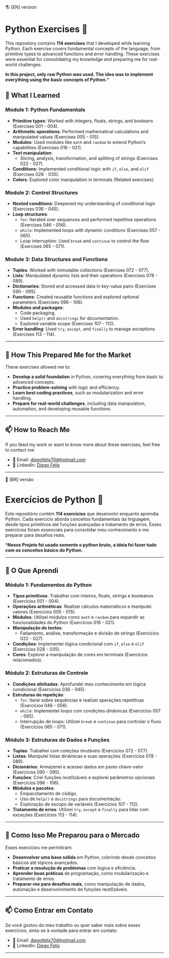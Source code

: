 🌎 [EN] version
# Python Exercises 🐍

This repository contains **114 exercises** that I developed while learning Python. Each exercise covers fundamental concepts of the language, from primitive types to advanced functions and error handling. These exercises were essential for consolidating my knowledge and preparing me for real-world challenges.

**In this project, only raw Python was used. The idea was to implement everything using the basic concepts of Python.***

## 🧠 What I Learned

### Module 1: Python Fundamentals
- **Primitive types**: Worked with integers, floats, strings, and booleans (Exercises 001 - 004).
- **Arithmetic operations**: Performed mathematical calculations and manipulated values (Exercises 005 - 015).
- **Modules**: Used modules like `math` and `random` to extend Python’s capabilities (Exercises 016 - 021).
- **Text manipulation**:
  - Slicing, analysis, transformation, and splitting of strings (Exercises 022 - 027).
- **Conditions**: Implemented conditional logic with `if`, `else`, and `elif` (Exercises 028 - 035).
- **Colors**: Explored color manipulation in terminals (Related exercises).

### Module 2: Control Structures
- **Nested conditions**: Deepened my understanding of conditional logic (Exercises 036 - 045).
- **Loop structures**:
  - `for`: Iterated over sequences and performed repetitive operations (Exercises 046 - 056).
  - `while`: Implemented loops with dynamic conditions (Exercises 057 - 065).
  - Loop interruption: Used `break` and `continue` to control the flow (Exercises 065 - 071).

### Module 3: Data Structures and Functions
- **Tuples**: Worked with immutable collections (Exercises 072 - 077).
- **Lists**: Manipulated dynamic lists and their operations (Exercises 078 - 089).
- **Dictionaries**: Stored and accessed data in key-value pairs (Exercises 090 - 095).
- **Functions**: Created reusable functions and explored optional parameters (Exercises 096 - 106).
- **Modules and packages**:
  - Code packaging.
  - Used `help()` and `docstrings` for documentation.
  - Explored variable scope (Exercises 107 - 112).
- **Error handling**: Used `try`, `except`, and `finally` to manage exceptions (Exercises 113 - 114).

---

## 🚀 How This Prepared Me for the Market

These exercises allowed me to:
- **Develop a solid foundation** in Python, covering everything from basic to advanced concepts.
- **Practice problem-solving** with logic and efficiency.
- **Learn best coding practices**, such as modularization and error handling.
- **Prepare for real-world challenges**, including data manipulation, automation, and developing reusable functions.

---

## 📫 How to Reach Me

If you liked my work or want to know more about these exercises, feel free to contact me:

- 📧 Email: [diegofelix70@hotmail.com](mailto:diegofelix70@hotmail.com)
- 💼 LinkedIn: [Diego Felix](https://www.linkedin.com/in/diegofelix70)

---
🔰 [BR] versão
# Exercícios de Python 🐍

Este repositório contém **114 exercícios** que desenvolvi enquanto aprendia Python. Cada exercício aborda conceitos fundamentais da linguagem, desde tipos primitivos até funções avançadas e tratamento de erros. Esses exercícios foram essenciais para consolidar meu conhecimento e me preparar para desafios reais.

***Nesse Projeto foi usado somente o python bruto, a ideia foi fazer tudo com os conceitos básico do Python.**

---

## 🧠 O Que Aprendi

### Módulo 1: Fundamentos do Python
- **Tipos primitivos**: Trabalhei com inteiros, floats, strings e booleanos (Exercícios 001 - 004).
- **Operações aritméticas**: Realizei cálculos matemáticos e manipulei valores (Exercícios 005 - 015).
- **Módulos**: Utilizei módulos como `math` e `random` para expandir as funcionalidades do Python (Exercícios 016 - 021).
- **Manipulação de textos**:
  - Fatiamento, análise, transformação e divisão de strings (Exercícios 022 - 027).
- **Condições**: Implementei lógica condicional com `if`, `else` e `elif` (Exercícios 028 - 035).
- **Cores**: Explorei a manipulação de cores em terminais (Exercícios relacionados).

### Módulo 2: Estruturas de Controle
- **Condições alinhadas**: Aprofundei meu conhecimento em lógica condicional (Exercícios 036 - 045).
- **Estruturas de repetição**:
  - `for`: Iterei sobre sequências e realizei operações repetitivas (Exercícios 046 - 056).
  - `while`: Implementei loops com condições dinâmicas (Exercícios 057 - 065).
  - Interrupção de loops: Utilizei `break` e `continue` para controlar o fluxo (Exercícios 065 - 071).

### Módulo 3: Estruturas de Dados e Funções
- **Tuplas**: Trabalhei com coleções imutáveis (Exercícios 072 - 077).
- **Listas**: Manipulei listas dinâmicas e suas operações (Exercícios 078 - 089).
- **Dicionários**: Armazenei e acessei dados em pares chave-valor (Exercícios 090 - 095).
- **Funções**: Criei funções reutilizáveis e explorei parâmetros opcionais (Exercícios 096 - 106).
- **Módulos e pacotes**:
  - Empacotamento de código.
  - Uso de `help()` e `docstrings` para documentação.
  - Exploração de escopo de variáveis (Exercícios 107 - 112).
- **Tratamento de erros**: Utilizei `try`, `except` e `finally` para lidar com exceções (Exercícios 113 - 114).

---

## 🚀 Como Isso Me Preparou para o Mercado

Esses exercícios me permitiram:
- **Desenvolver uma base sólida** em Python, cobrindo desde conceitos básicos até tópicos avançados.
- **Praticar a resolução de problemas** com lógica e eficiência.
- **Aprender boas práticas** de programação, como modularização e tratamento de erros.
- **Preparar-me para desafios reais**, como manipulação de dados, automação e desenvolvimento de funções reutilizáveis.

---
   
## 📫 Como Entrar em Contato

Se você gostou do meu trabalho ou quer saber mais sobre esses exercícios, sinta-se à vontade para entrar em contato:

- 📧 Email: [diegofelix70@hotmail.com](mailto:diegofelix70@hotmail.com)
- 💼 LinkedIn: [Diego Felix](https://www.linkedin.com/in/diegofelix70)

---
